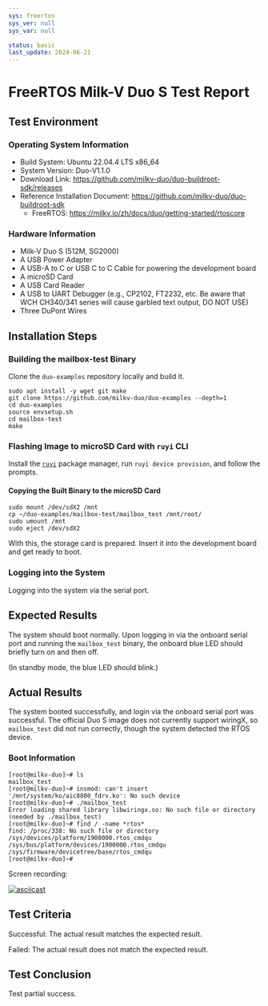 ```yaml
---
sys: freertos
sys_ver: null
sys_var: null

status: basic
last_update: 2024-06-21
---
```


# FreeRTOS Milk-V Duo S Test Report

## Test Environment

### Operating System Information

- Build System: Ubuntu 22.04.4 LTS x86_64
- System Version: Duo-V1.1.0
- Download Link: https://github.com/milkv-duo/duo-buildroot-sdk/releases
- Reference Installation Document: https://github.com/milkv-duo/duo-buildroot-sdk
    - FreeRTOS: https://milkv.io/zh/docs/duo/getting-started/rtoscore

### Hardware Information

- Milk-V Duo S (512M, SG2000)
- A USB Power Adapter
- A USB-A to C or USB C to C Cable for powering the development board
- A microSD Card
- A USB Card Reader
- A USB to UART Debugger (e.g., CP2102, FT2232, etc. Be aware that WCH CH340/341 series will cause garbled text output, DO NOT USE)
- Three DuPont Wires

## Installation Steps

### Building the mailbox-test Binary

Clone the `duo-examples` repository locally and build it.

```shell
sudo apt install -y wget git make
git clone https://github.com/milkv-duo/duo-examples --depth=1
cd duo-examples
source envsetup.sh
cd mailbox-test
make
```

### Flashing Image to microSD Card with `ruyi` CLI

Install the [`ruyi`](https://github.com/ruyisdk/ruyi) package manager, run `ruyi device provision`, and follow the prompts.

#### Copying the Built Binary to the microSD Card

```shell
sudo mount /dev/sdX2 /mnt
cp ~/duo-examples/mailbox-test/mailbox_test /mnt/root/
sudo umount /mnt
sudo eject /dev/sdX2
```

With this, the storage card is prepared. Insert it into the development board and get ready to boot.

### Logging into the System

Logging into the system via the serial port.

## Expected Results

The system should boot normally. Upon logging in via the onboard serial port and running the `mailbox_test` binary, the onboard blue LED should briefly turn on and then off.

(In standby mode, the blue LED should blink.)

## Actual Results

The system booted successfully, and login via the onboard serial port was successful. The official Duo S image does not currently support wiringX, so `mailbox_test` did not run correctly, though the system detected the RTOS device.

### Boot Information

```log
[root@milkv-duo]~# ls
mailbox_test
[root@milkv-duo]~# insmod: can't insert '/mnt/system/ko/aic8800_fdrv.ko': No such device
[root@milkv-duo]~# ./mailbox_test
Error loading shared library libwiringx.so: No such file or directory (needed by ./mailbox_test)
[root@milkv-duo]~# find / -name *rtos*
find: /proc/338: No such file or directory
/sys/devices/platform/1900000.rtos_cmdqu
/sys/bus/platform/devices/1900000.rtos_cmdqu
/sys/firmware/devicetree/base/rtos_cmdqu
[root@milkv-duo]~#
```

Screen recording:

[![asciicast](https://asciinema.org/a/y8YaDpY5YnKWgw4ydZPVDf4YB.svg)](https://asciinema.org/a/y8YaDpY5YnKWgw4ydZPVDf4YB)

## Test Criteria

Successful: The actual result matches the expected result.

Failed: The actual result does not match the expected result.

## Test Conclusion

Test partial success.
